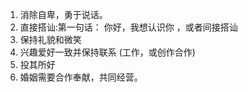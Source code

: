 1. 消除自卑，勇于说话。
2. 直接搭讪:第一句话： 你好，我想认识你 ，或者间接搭讪
3. 保持礼貌和微笑
4. 兴趣爱好一致并保持联系 (工作，或创作合作)
5. 投其所好
6. 婚姻需要合作奉献，共同经营。
